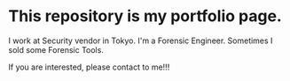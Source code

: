 #	This repository is my portfolio page.

I work at Security vendor in Tokyo.
I'm a Forensic Engineer.
Sometimes I sold some Forensic Tools.

If you are interested, please contact to me!!!
